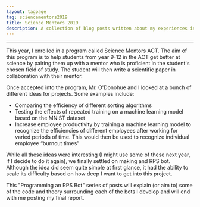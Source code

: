 ```yaml
---
layout: tagpage
tag: sciencementors2019
title: Science Mentors 2019
description: A collection of blog posts written about my experiences in the 2019 Science Mentors program.
---
```

<hr>
This year, I enrolled in a program called Science Mentors ACT. The aim of this program is to help students from year 9-12 in the ACT get better at science by pairing them up with a mentor who is proficient in the student's chosen field of study. The student will then write a scientific paper in collaboration with their mentor.

Once accepted into the program, Mr. O'Donohue and I looked at a bunch of different ideas for projects. Some examples include:
- Comparing the efficiency of different sorting algorithms
- Testing the effects of repeated training on a machine learning model based on the MNIST dataset
- Increase employee productivity by training a machine learning model to recognize the efficiencies of different employees after working for varied periods of time. This would then be used to recognize individual employee “burnout times”

While all these ideas were interesting (I might use some of these next year, if I decide to do it again), we finally settled on making and RPS bot. Although the idea did seem quite simple at first glance, it had the ability to scale its difficulty based on how deep I want to get into this project.

This "Programming an RPS Bot" series of posts will explain (or aim to) some of the code and theory surrounding each of the bots I develop and will end with me posting my final report.
